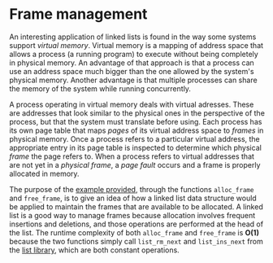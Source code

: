 # Frame management

An interesting application of linked lists is found in the way some systems support *virtual memory*. Virtual memory is a mapping of address space that allows a process (a running program) to execute without being completely in physical memory. An advantage of that approach is that a process can use an address space much bigger than the one allowed by the system's physical memory. Another advantage is that multiple processes can share the memory of the system while running concurrently.

A process operating in virtual memory deals with virtual adresses. These are addresses that look similar to the physical ones in the perspective of the process, but that the system must translate before using. Each process has its own page table that maps *pages* of its virtual address space to *frames* in physical memory. Once a process refers to a particular virtual address, the appropriate entry in its page table is inspected to determine which physical *frame* the page refers to. When a process refers to virtual addresses that are not yet in a *physical frame*, a *page fault* occurs and a frame is properly allocated in memory.

The purpose of the [example provided](frames.h), through the functions `alloc_frame` and `free_frame`, is to give an idea of how a linked list data structure would be applied to maintain the frames that are available to be allocated. A linked list is a good way to manage frames because allocation involves frequent insertions and deletions, and those operations are performed at the head of the list. The runtime complexity of both `alloc_frame` and `free_frame` is **O(1)** because the two functions simply call `list_rm_next` and `list_ins_next` from the [list library](list.h), which are both constant operations.